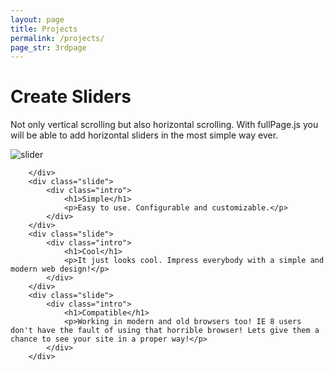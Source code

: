 ```yaml
---
layout: page
title: Projects
permalink: /projects/
page_str: 3rdpage
---
```


<div class="slide">
			<div class="intro">
				<h1>Create Sliders</h1>
				<p>Not only vertical scrolling but also horizontal scrolling. With fullPage.js you will be able to add horizontal sliders in the most simple way ever.</p>
				<img src="imgs/slider.png" alt="slider" />
			</div>

		</div>
		<div class="slide">
			<div class="intro">
				<h1>Simple</h1>
				<p>Easy to use. Configurable and customizable.</p>
			</div>
		</div>
		<div class="slide">
			<div class="intro">
				<h1>Cool</h1>
				<p>It just looks cool. Impress everybody with a simple and modern web design!</p>
			</div>
		</div>
		<div class="slide">
			<div class="intro">
				<h1>Compatible</h1>
				<p>Working in modern and old browsers too! IE 8 users don't have the fault of using that horrible browser! Lets give them a chance to see your site in a proper way!</p>
			</div>
		</div>
